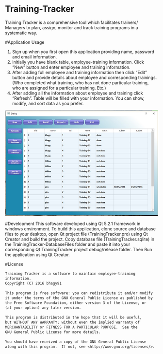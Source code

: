 # Training-Tracker
  Training Tracker is a comprehensive tool which facilitates trainers/ Managers to plan, assign, monitor and track training programs in a systematic way. 

#Application Usage
  1.	Sign up when you first open this application providing name, password and email information.
  2.	Initially you have blank table, employee-training information. Click “New” button and enter employee and training information. 
  3.	After adding full employee and training information then click “Edit” button and provide details about employee and corresponding      trainings. (Who completed what training, who has not done particular training, who are assigned for a particular training. Etc.)
  4.	After adding all the information about employee and training click “Refresh”. Table will be filled with your information. You can      show, modify, and sort data as you prefer.
  
![pic](https://github.com/ThilinaPeiris/Training-Tracker/blob/master/Screenshots/MainWindow.jpg)

#Development
  This software developed using Qt 5.2.1 framework in windows environment. To build this application, clone source and database files to your desktop, open Qt project file (TrainingTracker.pro) using Qt Creator and build the project. Copy database file (TrainingTracker.sqlite) in the TrainingTracker-DatabaseFiles folder and paste it into your corresponding Qt TrainingTracker project debug/release folder. Then Run the application using Qt Creator.

#License

    Training Tracker is a software to maintain employee-training information.
    Copyright (C) 2016 bhagy91

    This program is free software: you can redistribute it and/or modify
    it under the terms of the GNU General Public License as published by
    the Free Software Foundation, either version 3 of the License, or
    (at your option) any later version.

    This program is distributed in the hope that it will be useful,
    but WITHOUT ANY WARRANTY; without even the implied warranty of
    MERCHANTABILITY or FITNESS FOR A PARTICULAR PURPOSE.  See the
    GNU General Public License for more details.

    You should have received a copy of the GNU General Public License
    along with this program.  If not, see <http://www.gnu.org/licenses/>.
